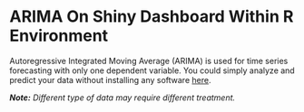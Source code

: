 # ARIMA On Shiny Dashboard Within R Environment

Autoregressive Integrated Moving Average (ARIMA) is used for time series forecasting with only one dependent variable. You could simply analyze and predict your data without installing any software [here](https://anisyasafira.shinyapps.io/arima/).

***Note:** Different type of data may require different treatment.*
